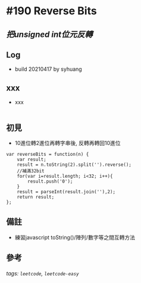# \#190 Reverse Bits
## *把unsigned int位元反轉*
## Log
 - build 20210417 by syhuang

## xxx
 - xxx
```javascript=
```
## 初見
 - 10進位轉2進位再轉字串後, 反轉再轉回10進位
```javascript=
var reverseBits = function(n) {
    var result;
    result = n.toString(2).split('').reverse();
    //補滿32bit
    for(var i=result.length; i<32; i++){
        result.push('0');
    }
    result = parseInt(result.join(''),2);
    return result;
};
```
## 備註
 - 練習javascript toString()/陣列/數字等之間互轉方法
## 參考
###### tags: `leetcode`, `leetcode-easy`